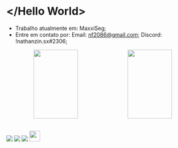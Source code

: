 <!-- <div align="center">
  <img src="https://bs-uploads.toptal.io/blackfish-uploads/components/blog_post_page/content/cover_image_file/cover_image/686879/staging.toptal.net_qa_how-to-write-testable-code-and-why-it-matters-25bff356169b7ee5f878b7b591b84afa.png"/>
</div>
     -->
# </Hello World>

- Trabalho atualmente em: MaxxiSeg;
- Entre em contato por:
    Email: nf2086@gmail.com;
    Discord: !nathanzin.sx#2306;

<div align="center">
    <img height="180" width="48%" src="https://github-readme-stats.vercel.app/api?username=Nzzinn&show_icons=true&theme=dracula&include_all_commits=true&count_private=true"/>
    <img height="180" width="48%" src="https://github-readme-stats.vercel.app/api/top-langs/?username=Nzzinn&langs_count=12&include_all_commits=true&count_private=true&layout=compact&theme=dracula"/>
</div>
<!--
<div style="display: inline_block"><br>
  <img align="center" alt="react" height="30" width="40" src="https://cdn.jsdelivr.net/gh/devicons/devicon/icons/react/react-original.svg">
  <img align="center" alt="node" height="30" width="40" src="https://cdn.jsdelivr.net/gh/devicons/devicon/icons/nodejs/nodejs-original.svg" />
  <img align="center" alt="typescript" height="30" width="40" src="https://cdn.jsdelivr.net/gh/devicons/devicon/icons/typescript/typescript-original.svg" />
  <img align="center" alt="javascript" height="30" width="40" src="https://cdn.jsdelivr.net/gh/devicons/devicon/icons/javascript/javascript-original.svg">
  <img align="center" alt="sass" height="30" width="40" src="https://cdn.jsdelivr.net/gh/devicons/devicon/icons/sass/sass-original.svg" >
  <img align="center" alt="css3" height="30" width="40" src="https://cdn.jsdelivr.net/gh/devicons/devicon/icons/css3/css3-original.svg" >
  <img align="center" alt="html5" height="30" width="40" src="https://cdn.jsdelivr.net/gh/devicons/devicon/icons/html5/html5-original.svg">
  <img align="center" alt="java" height="30" width="40" src="https://cdn.jsdelivr.net/gh/devicons/devicon/icons/java/java-original.svg">
  <img align="center" alt="csharp" height="30" width="40" src="https://cdn.jsdelivr.net/gh/devicons/devicon/icons/csharp/csharp-original.svg">
  <img align="center" alt="lua" height="30" width="40" src="https://cdn.jsdelivr.net/gh/devicons/devicon/icons/lua/lua-original.svg">
  <img align="center" alt="mysql" height="30" width="40" src="https://cdn.jsdelivr.net/gh/devicons/devicon/icons/mysql/mysql-original.svg">

  <img align="center" alt="mysql" height="30" width="40" src="https://cdn.jsdelivr.net/gh/devicons/devicon/icons/npm/npm-original-wordmark.svg">
  <img align="center" alt="mysql" height="30" width="40" src="https://cdn.jsdelivr.net/gh/devicons/devicon/icons/yarn/yarn-original.svg">
    
  <img align="right" alt="pic" height="150" style="border-radius:50px;" src="https://github.com/nf2086.png">
</div>
-->
    
  ##

<div>
 <a href="https://discord.gg/wagxzStdcR" target="_blank"><img src="https://img.shields.io/badge/Discord-7289DA?style=for-the-badge&logo=discord&logoColor=white" target="_blank"></a> 
  <a href = "mailto:nf2086@gmail.com"><img src="https://img.shields.io/badge/-Gmail-%23333?style=for-the-badge&logo=gmail&logoColor=white" target="_blank"></a> 
  <a href="https://www.linkedin.com/in/guilherme-iuri-de-barros-5b2b54212/" target="_blank"><img src="https://img.shields.io/badge/-LinkedIn-%230077B5?style=for-the-badge&logo=linkedin&logoColor=white" target="_blank"></a>
  <a height="50" href="https://cursos.alura.com.br/user/guiliuri" target="_blank"><img height="28" src="https://media.glassdoor.com/sqll/2500530/alura-squarelogo-1602197362646.png" target="_blank"></a> 
</div>
